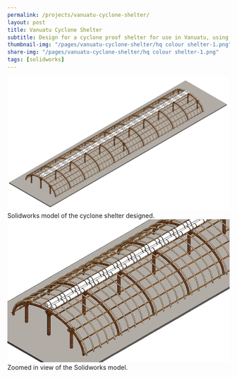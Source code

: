 ```yaml
---
permalink: /projects/vanuatu-cyclone-shelter/
layout: post
title: Vanuatu Cyclone Shelter
subtitle: Design for a cyclone proof shelter for use in Vanuatu, using locally available materials and building practices
thumbnail-img: "/pages/vanuatu-cyclone-shelter/hq colour shelter-1.png"
share-img: "/pages/vanuatu-cyclone-shelter/hq colour shelter-1.png"
tags: [solidworks]
---
```


<img src="/pages/vanuatu-cyclone-shelter/hq colour shelter-1.png" align="centre">
Solidworks model of the cyclone shelter designed.

<img src="/pages/vanuatu-cyclone-shelter/hq colour shelter zoom.png" align="centre">
Zoomed in view of the Solidworks model.

